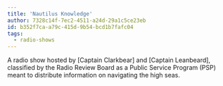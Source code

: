 ```yaml
---
title: 'Nautilus Knowledge'
author: 7328c14f-7ec2-4511-a24d-29a1c5ce23eb
id: b352f7ca-a79c-415d-9b54-bcd1b7fafc04
tags:
  - radio-shows
---
```

A radio show hosted by [Captain Clarkbear] and [Captain Leanbeard], classified by the Radio Review Board as a Public Service Program (PSP) meant to distribute information on navigating the high seas.